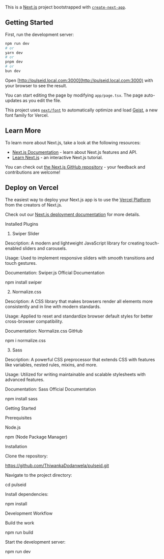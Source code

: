 This is a [Next.js](https://nextjs.org) project bootstrapped with [`create-next-app`](https://nextjs.org/docs/app/api-reference/cli/create-next-app).

## Getting Started

First, run the development server:

```bash
npm run dev
# or
yarn dev
# or
pnpm dev
# or
bun dev
```

Open [http://pulseid.local.com:3000](http://pulseid.local.com:3000) with your browser to see the result.

You can start editing the page by modifying `app/page.tsx`. The page auto-updates as you edit the file.

This project uses [`next/font`](https://nextjs.org/docs/app/building-your-application/optimizing/fonts) to automatically optimize and load [Geist](https://vercel.com/font), a new font family for Vercel.

## Learn More

To learn more about Next.js, take a look at the following resources:

- [Next.js Documentation](https://nextjs.org/docs) - learn about Next.js features and API.
- [Learn Next.js](https://nextjs.org/learn) - an interactive Next.js tutorial.

You can check out [the Next.js GitHub repository](https://github.com/vercel/next.js) - your feedback and contributions are welcome!

## Deploy on Vercel

The easiest way to deploy your Next.js app is to use the [Vercel Platform](https://vercel.com/new?utm_medium=default-template&filter=next.js&utm_source=create-next-app&utm_campaign=create-next-app-readme) from the creators of Next.js.

Check out our [Next.js deployment documentation](https://nextjs.org/docs/app/building-your-application/deploying) for more details.

Installed Plugins

1. Swiper Slider

Description: A modern and lightweight JavaScript library for creating touch-enabled sliders and carousels.

Usage: Used to implement responsive sliders with smooth transitions and touch gestures.

Documentation: Swiper.js Official Documentation

npm install swiper

2. Normalize.css

Description: A CSS library that makes browsers render all elements more consistently and in line with modern standards.

Usage: Applied to reset and standardize browser default styles for better cross-browser compatibility.

Documentation: Normalize.css GitHub

npm i normalize.css

3. Sass

Description: A powerful CSS preprocessor that extends CSS with features like variables, nested rules, mixins, and more.

Usage: Utilized for writing maintainable and scalable stylesheets with advanced features.

Documentation: Sass Official Documentation

npm install sass

Getting Started

Prerequisites

Node.js

npm (Node Package Manager)

Installation

Clone the repository:

https://github.com/ThiwankaDodanwela/pulseid.git

Navigate to the project directory:

cd pulseid

Install dependencies:

npm install

Development Workflow

Build the work

npm run build

Start the development server:

npm run dev

